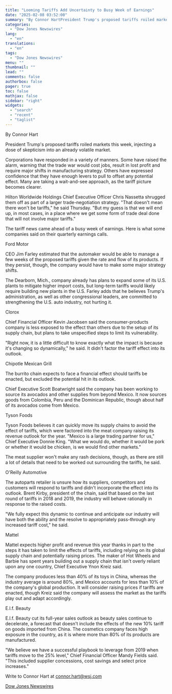 ```yaml
---
title: "Looming Tariffs Add Uncertainty to Busy Week of Earnings"
date: "2025-02-08 03:52:00"
summary: "By Connor HartPresident Trump's proposed tariffs roiled markets this week, injecting a dose of skepticism into an already volatile market.Corporations have responded in a variety of manners. Some have raised the alarm, warning that the trade war would cost jobs, result in lost profit and require major shifts in manufacturing..."
categories:
  - "Dow Jones Newswires"
lang:
  - "en"
translations:
  - "en"
tags:
  - "Dow Jones Newswires"
menu: ""
thumbnail: ""
lead: ""
comments: false
authorbox: false
pager: true
toc: false
mathjax: false
sidebar: "right"
widgets:
  - "search"
  - "recent"
  - "taglist"
---
```


By Connor Hart

President Trump's proposed tariffs roiled markets this week, injecting a dose of skepticism into an already volatile market.

Corporations have responded in a variety of manners. Some have raised the alarm, warning that the trade war would cost jobs, result in lost profit and require major shifts in manufacturing strategy. Others have expressed confidence that they have enough levers to pull to offset any potential effect. Many are taking a wait-and-see approach, as the tariff picture becomes clearer.

Hilton Worldwide Holdings Chief Executive Officer Chris Nassetta shrugged them off as part of a larger trade-negotiation strategy. "That doesn't mean there won't be tariffs," he said Thursday. "But my guess is that we will end up, in most cases, in a place where we get some form of trade deal done that will not involve major tariffs."

The tariff news came ahead of a busy week of earnings. Here is what some companies said on their quarterly earnings calls.

Ford Motor

CEO Jim Farley estimated that the automaker would be able to manage a few weeks of the proposed tariffs given the rate and flow of its products. If they persist, though, the company would have to make some major strategy shifts.

The Dearborn, Mich., company already has plans to expand some of its U.S. plants to mitigate higher import costs, but long-term tariffs would likely require building new plants in the U.S. Farley adds that he believes Trump's administration, as well as other congressional leaders, are committed to strengthening the U.S. auto industry, not hurting it.

Clorox

Chief Financial Officer Kevin Jacobsen said the consumer-products company is less exposed to the effect than others due to the setup of its supply chain, but plans to take unspecified steps to limit its vulnerability.

"Right now, it is a little difficult to know exactly what the impact is because it's changing so dynamically," he said. It didn't factor the tariff effect into its outlook.

Chipotle Mexican Grill

The burrito chain expects to face a financial effect should tariffs be enacted, but excluded the potential hit in its outlook.

Chief Executive Scott Boatwright said the company has been working to source its avocados and other supplies from beyond Mexico. It now sources goods from Colombia, Peru and the Dominican Republic, though about half of its avocados come from Mexico.

Tyson Foods

Tyson Foods believes it can quickly move its supply chains to avoid the effect of tariffs, which were factored into the meat company raising its revenue outlook for the year. "Mexico is a large trading partner for us," Chief Executive Donnie King. "What we would do, whether it would be pork or whether it would be chicken, is we would find other markets."

The meat supplier won't make any rash decisions, though, as there are still a lot of details that need to be worked out surrounding the tariffs, he said.

O'Reilly Automotive

The autoparts retailer is unsure how its suppliers, competitors and customers will respond to tariffs and didn't incorporate the effect into its outlook. Brent Kirby, president of the chain, said that based on the last round of tariffs in 2018 and 2019, the industry will behave rationally in response to the raised costs.

"We fully expect this dynamic to continue and anticipate our industry will have both the ability and the resolve to appropriately pass-through any increased tariff cost," he said.

Mattel

Mattel expects higher profit and revenue this year thanks in part to the steps it has taken to limit the effects of tariffs, including relying on its global supply chain and potentially raising prices. The maker of Hot Wheels and Barbie has spent years building out a supply chain that isn't overly reliant upon any one country, Chief Executive Ynon Kreiz said.

The company produces less than 40% of its toys in China, whereas the industry average is around 80%, and Mexico accounts for less than 10% of the company's global production. It will consider raising prices if tariffs are enacted, though Kreiz said the company will assess the market as the tariffs play out and adapt accordingly.

E.l.f. Beauty

E.l.f. Beauty cut its full-year sales outlook as beauty sales continue to decelerate, a forecast that doesn't include the effects of the new 10% tariff on goods imported from China. The cosmetics company faces high exposure in the country, as it is where more than 80% of its products are manufactured.

"We believe we have a successful playbook to leverage from 2019 when tariffs move to the 25% level," Chief Financial Officer Mandy Fields said. "This included supplier concessions, cost savings and select price increases."

Write to Connor Hart at connor.hart@wsj.com

[Dow Jones Newswires](https://www.tradingview.com/news/DJN_DN20250207009393:0/)
